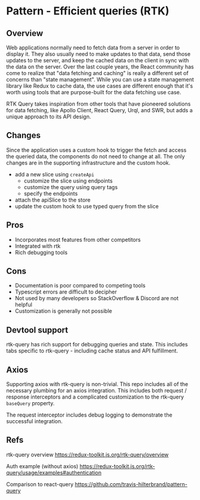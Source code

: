 # Pattern - Efficient queries (RTK)

## Overview

Web applications normally need to fetch data from a server in order to display it. They also usually need to make updates to that data, send those updates to the server, and keep the cached data on the client in sync with the data on the server.
Over the last couple years, the React community has come to realize that "data fetching and caching" is really a different set of concerns than "state management". While you can use a state management library like Redux to cache data, the use cases are different enough that it's worth using tools that are purpose-built for the data fetching use case.

RTK Query takes inspiration from other tools that have pioneered solutions for data fetching, like Apollo Client, React Query, Urql, and SWR, but adds a unique approach to its API design.

## Changes

Since the application uses a custom hook to trigger the fetch and access the queried data, the components do not need to change at all. The only changes are in the supporting infrastructure and the custom hook.

- add a new slice using `createApi`
  - customize the slice using endpoints
  - customize the query using query tags
  - specify the endpoints
- attach the apiSlice to the store
- update the custom hook to use typed query from the slice

## Pros

- Incorporates most features from other competitors
- Integrated with rtk
- Rich debugging tools

## Cons

- Documentation is poor compared to competing tools
- Typescript errors are difficult to decipher
- Not used by many developers so StackOverflow & Discord are not helpful
- Customization is generally not possible

## Devtool support

rtk-query has rich support for debugging queries and state. This includes tabs specific to rtk-query - including cache status and API fulfillment.

## Axios

Supporting axios with rtk-query is non-trivial. This repo includes all of the necessary plumbing for an axios integration.
This includes both request / response interceptors and a complicated customization to the rtk-query `baseQuery` property.

The request interceptor includes debug logging to demonstrate the successful integration.

## Refs

rtk-query overview
https://redux-toolkit.js.org/rtk-query/overview

Auth example (without axios)
https://redux-toolkit.js.org/rtk-query/usage/examples#authentication

Comparison to react-query
https://github.com/travis-hilterbrand/pattern-query
